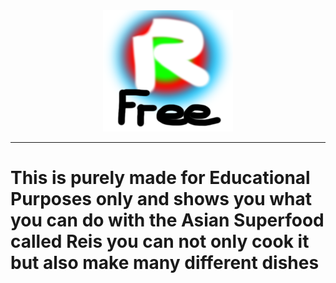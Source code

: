 <div align="center">
  <img src="media/reis.png" alt="">
</div>

---
# This is purely made for Educational Purposes only and shows you what you can do with the Asian Superfood called Reis you can not only cook it but also make many different dishes